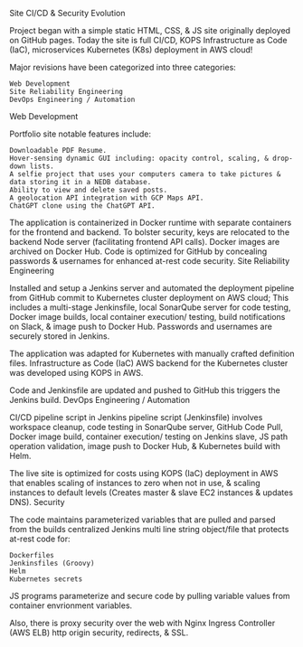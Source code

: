 Site CI/CD & Security Evolution

Project began with a simple static HTML, CSS, & JS site originally deployed on GitHub pages. Today the site is full CI/CD, KOPS Infrastructure as Code (IaC), microservices Kubernetes (K8s) deployment in AWS cloud!

Major revisions have been categorized into three categories:

    Web Development
    Site Reliability Engineering
    DevOps Engineering / Automation

Web Development

Portfolio site notable features include:

    Downloadable PDF Resume.
    Hover-sensing dynamic GUI including: opacity control, scaling, & drop-down lists.
    A selfie project that uses your computers camera to take pictures & data storing it in a NEDB database.
    Ability to view and delete saved posts.
    A geolocation API integration with GCP Maps API.
    ChatGPT clone using the ChatGPT API.

The application is containerized in Docker runtime with separate containers for the frontend and backend. To bolster security, keys are relocated to the backend Node server (facilitating frontend API calls). Docker images are archived on Docker Hub. Code is optimized for GitHub by concealing passwords & usernames for enhanced at-rest code security.
Site Reliability Engineering

Installed and setup a Jenkins server and automated the deployment pipeline from GitHub commit to Kubernetes cluster deployment on AWS cloud; This includes a multi-stage Jenkinsfile, local SonarQube server for code testing, Docker image builds, local container execution/ testing, build notifications on Slack, & image push to Docker Hub. Passwords and usernames are securely stored in Jenkins.

The application was adapted for Kubernetes with manually crafted definition files. Infrastructure as Code (IaC) AWS backend for the Kubernetes cluster was developed using KOPS in AWS.

Code and Jenkinsfile are updated and pushed to GitHub this triggers the Jenkins build.
DevOps Engineering / Automation

CI/CD pipeline script in Jenkins pipeline script (Jenkinsfile) involves workspace cleanup, code testing in SonarQube server, GitHub Code Pull, Docker image build, container execution/ testing on Jenkins slave, JS path operation validation, image push to Docker Hub, & Kubernetes build with Helm.

The live site is optimized for costs using KOPS (IaC) deployment in AWS that enables scaling of instances to zero when not in use, & scaling instances to default levels (Creates master & slave EC2 instances & updates DNS).
Security

The code maintains parameterized variables that are pulled and parsed from the builds centralized Jenkins multi line string object/file that protects at-rest code for:

    Dockerfiles
    Jenkinsfiles (Groovy)
    Helm
    Kubernetes secrets

JS programs parameterize and secure code by pulling variable values from container envrionment variables.

Also, there is proxy security over the web with Nginx Ingress Controller (AWS ELB) http origin security, redirects, & SSL.
